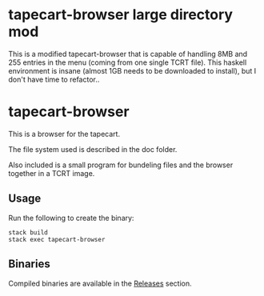 tapecart-browser large directory mod
=========================

This is a modified tapecart-browser that is capable of handling 8MB and 255 entries in the menu (coming from one single TCRT file). 
This haskell environment is insane (almost 1GB needs to be downloaded to install), but I don't have time to refactor..



tapecart-browser
================

This is a browser for the tapecart.

The file system used is described in the doc folder.

Also included is a small program for bundeling files
and the browser together in a TCRT image.


Usage
-----

Run the following to create the binary:

    stack build
    stack exec tapecart-browser


Binaries
--------

Compiled binaries are available in the [Releases](https://github.com/alexkazik/tapecart-browser/releases/latest) section.
